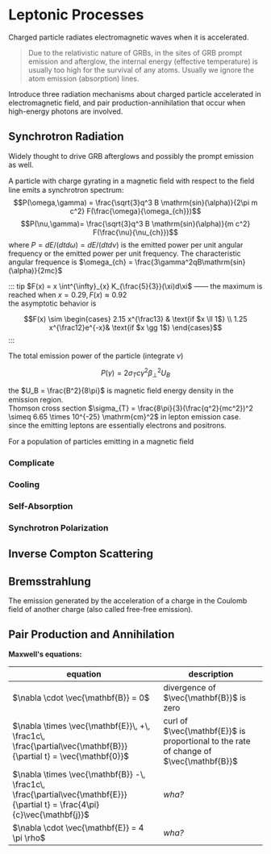 # Leptonic Processes

Charged particle radiates electromagnetic waves when it is accelerated.

> Due to the relativistic nature of GRBs, in the sites of GRB prompt emission and afterglow,
> the internal energy (effective temperature) is usually too high for the survival of any atoms.
> Usually we ignore the atom emission (absorption) lines.

Introduce three radiation mechanisms about charged particle accelerated in electromagnetic field, and
pair production-annihilation that occur when high-energy photons are involved.

## Synchrotron Radiation

Widely thought to drive GRB afterglows and possibly the prompt emission as well.

A particle with charge gyrating in a magnetic ﬁeld with respect to the ﬁeld line emits a synchrotron spectrum:
$$P(\omega,\gamma) = \frac{\sqrt{3}q^3 B \mathrm{sin}(\alpha)}{2\pi m c^2} F(\frac{\omega}{\omega_{ch}})$$
$$P(\nu,\gamma)= \frac{\sqrt{3}q^3 B \mathrm{sin}(\alpha)}{m c^2} F(\frac{\nu}{\nu_{ch}})$$
where $P = dE/(dtd\omega)= dE/(dtd\nu)$ is the emitted power per unit angular frequency or the emitted power per unit frequency.
The characteristic angular frequence is $\omega_{ch} = \frac{3\gamma^2qB\mathrm{sin}(\alpha)}{2mc}$

::: tip $F(x) = x \int^{\infty}_{x} K_{\frac{5}{3}}(\xi)d\xi$ —— the maximum is reached when $x=0.29,F(x)\approx0.92$   
the asymptotic behavior is

$$F(x) \sim \begin{cases}
    2.15 x^{\frac13}      &  \text{if $x \ll 1$} \\
    1.25 x^{\frac12}e^{-x}&  \text{if $x \gg 1$}
\end{cases}$$
:::

The total emission power of the particle (integrate $\nu$)

$$P(\gamma) = 2\sigma_{T} c \gamma^2 \beta^2_{\bot} U_B$$

the $U_B = \frac{B^2}{8\pi}$ is magnetic ﬁeld energy density in the emission region.  
Thomson cross section $\sigma_{T} = \frac{8\pi}{3}(\frac{q^2}{mc^2})^2 \simeq 6.65 \times 10^{-25} \mathrm{cm}^2$
in lepton emission case.   
since the emitting leptons are essentially electrons and positrons.


For a population of particles emitting in a magnetic ﬁeld

### Complicate

### Cooling

### Self-Absorption

### Synchrotron Polarization


## Inverse Compton Scattering

## Bremsstrahlung
The emission generated by the acceleration of a charge in the Coulomb field of
another charge (also called free-free emission).


## Pair Production and Annihilation

**Maxwell's equations:**

|  equation                                                                                                                                                                 | description                                                                           |
| ------------------------------------------------------------------------------------------------------------------------------------------------------------------------- | -------------------------------------------------------------------------------------- |
| $\nabla \cdot \vec{\mathbf{B}}  = 0$                                                                                                                                      | divergence of $\vec{\mathbf{B}}$ is zero                                               |
| $\nabla \times \vec{\mathbf{E}}\, +\, \frac1c\, \frac{\partial\vec{\mathbf{B}}}{\partial t}  = \vec{\mathbf{0}}$                                                          | curl of $\vec{\mathbf{E}}$ is proportional to the rate of change of $\vec{\mathbf{B}}$ |
| $\nabla \times \vec{\mathbf{B}} -\, \frac1c\, \frac{\partial\vec{\mathbf{E}}}{\partial t} = \frac{4\pi}{c}\vec{\mathbf{j}}$ | _wha?_|                                                                                
| $\nabla \cdot \vec{\mathbf{E}} = 4 \pi \rho$ | _wha?_                                                                               |
